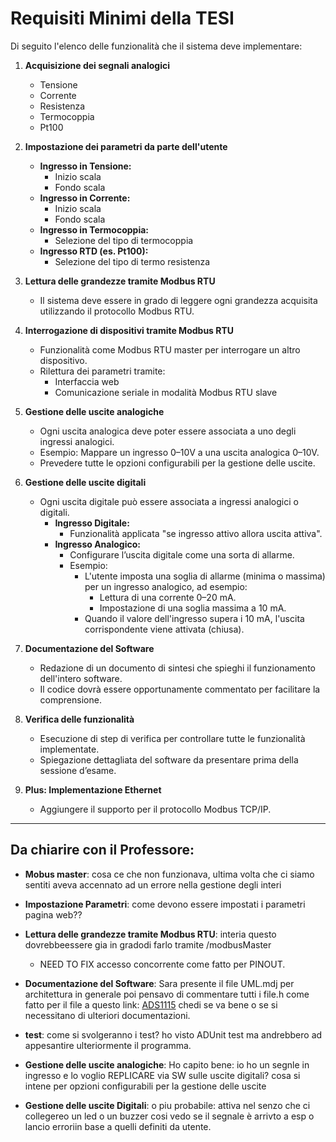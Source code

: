 # Requisiti Minimi della TESI

Di seguito l'elenco delle funzionalità che il sistema deve implementare:

1. **Acquisizione dei segnali analogici**
   - Tensione
   - Corrente
   - Resistenza
   - Termocoppia
   - Pt100

2. **Impostazione dei parametri da parte dell'utente**
   - **Ingresso in Tensione:**
     - Inizio scala
     - Fondo scala
   - **Ingresso in Corrente:**
     - Inizio scala
     - Fondo scala
   - **Ingresso in Termocoppia:**
     - Selezione del tipo di termocoppia
   - **Ingresso RTD (es. Pt100):**
     - Selezione del tipo di termo resistenza

3. **Lettura delle grandezze tramite Modbus RTU**
   - Il sistema deve essere in grado di leggere ogni grandezza acquisita utilizzando il protocollo Modbus RTU.

4. **Interrogazione di dispositivi tramite Modbus RTU**
   - Funzionalità come Modbus RTU master per interrogare un altro dispositivo.
   - Rilettura dei parametri tramite:
     - Interfaccia web
     - Comunicazione seriale in modalità Modbus RTU slave

5. **Gestione delle uscite analogiche**
   - Ogni uscita analogica deve poter essere associata a uno degli ingressi analogici.
   - Esempio: Mappare un ingresso 0–10V a una uscita analogica 0–10V.
   - Prevedere tutte le opzioni configurabili per la gestione delle uscite.

6. **Gestione delle uscite digitali**
   - Ogni uscita digitale può essere associata a ingressi analogici o digitali.
     - **Ingresso Digitale:**
       - Funzionalità applicata "se ingresso attivo allora uscita attiva".
     - **Ingresso Analogico:**
       - Configurare l’uscita digitale come una sorta di allarme.
       - Esempio: 
         - L'utente imposta una soglia di allarme (minima o massima) per un ingresso analogico, ad esempio:
           - Lettura di una corrente 0–20 mA.
           - Impostazione di una soglia massima a 10 mA.
         - Quando il valore dell'ingresso supera i 10 mA, l'uscita corrispondente viene attivata (chiusa).

7. **Documentazione del Software**
   - Redazione di un documento di sintesi che spieghi il funzionamento dell'intero software.
   - Il codice dovrà essere opportunamente commentato per facilitare la comprensione.

8. **Verifica delle funzionalità**
   - Esecuzione di step di verifica per controllare tutte le funzionalità implementate.
   - Spiegazione dettagliata del software da presentare prima della sessione d’esame.

9. **Plus: Implementazione Ethernet**
   - Aggiungere il supporto per il protocollo Modbus TCP/IP.


---

## Da chiarire con il Professore:

-  **Mobus master**: cosa ce che non funzionava, ultima volta che ci siamo sentiti aveva accennato ad un errore nella gestione degli interi

- **Impostazione Parametri**: come devono essere impostati i parametri pagina web??

- **Lettura delle grandezze tramite Modbus RTU**: interia questo dovrebbeessere gia in gradodi farlo tramite /modbusMaster
    -   NEED TO FIX accesso concorrente come fatto per PINOUT.

- **Documentazione del Software**: Sara presente il file UML.mdj per architettura in generale poi pensavo di commentare tutti i file.h come fatto per il file a questo link: [ADS1115](../src/ADS1115/ADS1115.ino) chedi se va bene o se si necessitano di ulteriori documentazioni.

- **test**: come si svolgeranno i test? ho visto ADUnit test ma andrebbero ad appesantire ulteriormente il programma.

- **Gestione delle uscite analogiche**: Ho capito bene: io ho un segnle in ingresso e lo voglio REPLICARE via SW sulle uscite digitali?  cosa si intene per opzioni configurabili per la gestione delle uscite

- **Gestione delle uscite Digitali**:
o piu probabile: attiva nel senzo che ci collegereo un led o un buzzer cosi vedo se il segnale è arrivto a esp o lancio erroriin base a quelli definiti da utente.
